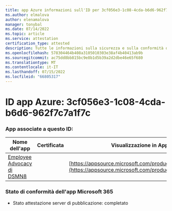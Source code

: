 ```yaml
---
title: app Azure informazioni sull'ID per 3cf056e3-1c08-4cda-b6d6-962f7c7a1f7c
ms.author: elmalova
author: elenamalova
manager: tonybal
ms.date: 07/14/2022
ms.topic: article
ms.service: attestation
certification_type: attested
description: Tutte le informazioni sulla sicurezza e sulla conformità disponibili per 3cf056e3-1c08-4cda-b6d6-962f7c7a1f7c.
ms.openlocfilehash: 578304464b408a3105010303e38af4b40413ab9b
ms.sourcegitcommit: ac75dd8bb815bc9e8b1d5b39a2d2dbe46e65f680
ms.translationtype: MT
ms.contentlocale: it-IT
ms.lasthandoff: 07/15/2022
ms.locfileid: "66805317"
---
```

# <a name="azure-app-id-3cf056e3-1c08-4cda-b6d6-962f7c7a1f7c"></a>ID app Azure: 3cf056e3-1c08-4cda-b6d6-962f7c7a1f7c


### <a name="apps-associated-with-this-id"></a>App associate a questo ID:
| **Nome dell'app** | **Certificata** | **Visualizzazione in AppSource** |
|--------------|---------------|-----------------------|
| [Employee Advocacy di DSMN8](../forward/WA200003677.md) |  | [https://appsource.microsoft.com/product/office/WA200003677](https://appsource.microsoft.com/product/office/WA200003677) |

### <a name="microsoft-365-app-compliance-status"></a>Stato di conformità dell'app Microsoft 365
- Stato attestazione server di pubblicazione: completato
